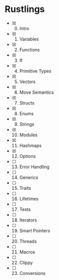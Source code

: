 # Rustlings

- [x] 0. Intro
- [x] 1. Variables
- [x] 2. Functions
- [x] 3. If
- [x] 4. Primitive Types
- [x] 5. Vectors
- [x] 6. Move Semantics
- [x] 7. Structs
- [x] 8. Enums
- [x] 9. Strings
- [x] 10. Modules
- [x] 11. Hashmaps
- [x] 12. Options
- [ ] 13. Error Handling
- [ ] 14. Generics
- [ ] 15. Traits
- [ ] 16. Lifetimes
- [ ] 17. Tests
- [ ] 18. Iterators
- [ ] 19. Smart Pointers
- [ ] 20. Threads
- [ ] 21. Macros
- [ ] 22. Clippy
- [ ] 23. Conversions
